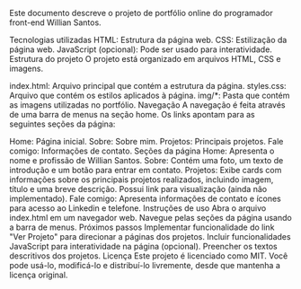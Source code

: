 Este documento descreve o projeto de portfólio online do programador front-end Willian Santos.

Tecnologias utilizadas
HTML: Estrutura da página web.
CSS: Estilização da página web.
JavaScript (opcional): Pode ser usado para interatividade.
Estrutura do projeto
O projeto está organizado em arquivos HTML, CSS e imagens.

index.html: Arquivo principal que contém a estrutura da página.
styles.css: Arquivo que contém os estilos aplicados à página.
img/*: Pasta que contém as imagens utilizadas no portfólio.
Navegação
A navegação é feita através de uma barra de menus na seção home. Os links apontam para as seguintes seções da página:

Home: Página inicial.
Sobre: Sobre mim.
Projetos: Principais projetos.
Fale comigo: Informações de contato.
Seções da página
Home: Apresenta o nome e profissão de Willian Santos.
Sobre: Contém uma foto, um texto de introdução e um botão para entrar em contato.
Projetos: Exibe cards com informações sobre os principais projetos realizados, incluindo imagem, título e uma breve descrição. Possui link para visualização (ainda não implementado).
Fale comigo: Apresenta informações de contato e ícones para acesso ao Linkedin e telefone.
Instruções de uso
Abra o arquivo index.html em um navegador web.
Navegue pelas seções da página usando a barra de menus.
Próximos passos
Implementar funcionalidade do link "Ver Projeto" para direcionar a páginas dos projetos.
Incluir funcionalidades JavaScript para interatividade na página (opcional).
Preencher os textos descritivos dos projetos.
Licença
Este projeto é licenciado como MIT. Você pode usá-lo, modificá-lo e distribuí-lo livremente, desde que mantenha a licença original.
